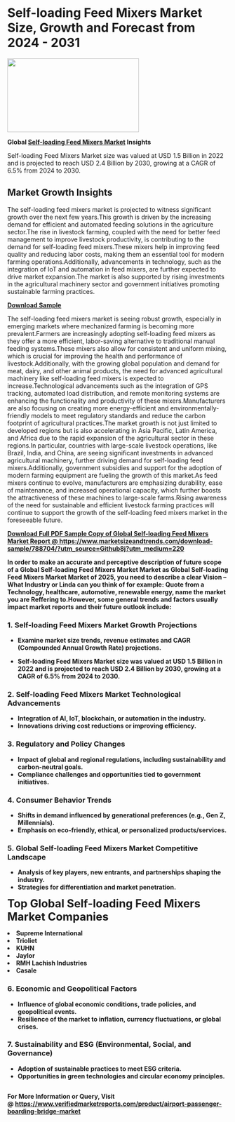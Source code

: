<H1>Self-loading Feed Mixers Market Size, Growth and Forecast from 2024 - 2031</H1><img class="aligncenter size-medium wp-image-584254" src="https://thirdeyenews.in/wp-content/uploads/2024/09/Global-Market-Research-300x168.jpeg" alt="" width="300" height="168" /><p><strong>Global&nbsp;<a href="https://www.marketsizeandtrends.com/download-sample/788704/?utm_source=Github8j?utm_medium=220">Self-loading Feed Mixers Market</a> Insights</strong></p><p>Self-loading Feed Mixers Market size was valued at USD 1.5 Billion in 2022 and is projected to reach USD 2.4 Billion by 2030, growing at a CAGR of 6.5% from 2024 to 2030.</p><p><h2>Market Growth Insights</h2> <p>The self-loading feed mixers market is projected to witness significant growth over the next few years.This growth is driven by the increasing demand for efficient and automated feeding solutions in the agriculture sector.The rise in livestock farming, coupled with the need for better feed management to improve livestock productivity, is contributing to the demand for self-loading feed mixers.These mixers help in improving feed quality and reducing labor costs, making them an essential tool for modern farming operations.Additionally, advancements in technology, such as the integration of IoT and automation in feed mixers, are further expected to drive market expansion.The market is also supported by rising investments in the agricultural machinery sector and government initiatives promoting sustainable farming practices.</p> <p><strong><a href="#">Download Sample</a></strong></p> <p>The self-loading feed mixers market is seeing robust growth, especially in emerging markets where mechanized farming is becoming more prevalent.Farmers are increasingly adopting self-loading feed mixers as they offer a more efficient, labor-saving alternative to traditional manual feeding systems.These mixers also allow for consistent and uniform mixing, which is crucial for improving the health and performance of livestock.Additionally, with the growing global population and demand for meat, dairy, and other animal products, the need for advanced agricultural machinery like self-loading feed mixers is expected to increase.Technological advancements such as the integration of GPS tracking, automated load distribution, and remote monitoring systems are enhancing the functionality and productivity of these mixers.Manufacturers are also focusing on creating more energy-efficient and environmentally-friendly models to meet regulatory standards and reduce the carbon footprint of agricultural practices.The market growth is not just limited to developed regions but is also accelerating in Asia Pacific, Latin America, and Africa due to the rapid expansion of the agricultural sector in these regions.In particular, countries with large-scale livestock operations, like Brazil, India, and China, are seeing significant investments in advanced agricultural machinery, further driving demand for self-loading feed mixers.Additionally, government subsidies and support for the adoption of modern farming equipment are fueling the growth of this market.As feed mixers continue to evolve, manufacturers are emphasizing durability, ease of maintenance, and increased operational capacity, which further boosts the attractiveness of these machines to large-scale farms.Rising awareness of the need for sustainable and efficient livestock farming practices will continue to support the growth of the self-loading feed mixers market in the foreseeable future.</p> <p><strong><a href="#"></p><p><span class=""><strong>Download Full PDF Sample Copy of Global Self-loading Feed Mixers Market Report</strong> @ <a href="https://www.marketsizeandtrends.com/download-sample/788704/?utm_source=Github8j?utm_medium=220" target="_blank">https://www.marketsizeandtrends.com/download-sample/788704/?utm_source=Github8j?utm_medium=220</a></span></p><p>In order to make an accurate and perceptive description of future scope of a Global&nbsp;Self-loading Feed Mixers Market Market as Global&nbsp;Self-loading Feed Mixers Market Market of 2025, you need to describe a clear Vision &ndash; What Industry or Linda can you think of for example: Quote from a Technology, healthcare, automotive, renewable energy, name the market you are Reffering to.However, some general trends and factors usually impact market reports and their future outlook include:</p><h3>1.&nbsp;<strong>Self-loading Feed Mixers Market Growth Projections</strong></h3><ul><li>Examine market size trends, revenue estimates and CAGR (Compounded Annual Growth Rate) projections.</li><li><p>Self-loading Feed Mixers Market size was valued at USD 1.5 Billion in 2022 and is projected to reach USD 2.4 Billion by 2030, growing at a CAGR of 6.5% from 2024 to 2030.</p></li></ul><h3>2.&nbsp;<strong>Self-loading Feed Mixers Market Technological Advancements</strong></h3><ul><li>Integration of AI, IoT, blockchain, or automation in the industry.</li><li>Innovations driving cost reductions or improving efficiency.</li></ul><h3>3.&nbsp;<strong>Regulatory and Policy Changes</strong></h3><ul><li>Impact of global and regional regulations, including sustainability and carbon-neutral goals.</li><li>Compliance challenges and opportunities tied to government initiatives.</li></ul><h3>4.&nbsp;<strong>Consumer Behavior Trends</strong></h3><ul><li>Shifts in demand influenced by generational preferences (e.g., Gen Z, Millennials).</li><li>Emphasis on eco-friendly, ethical, or personalized products/services.</li></ul><h3>5.&nbsp;<strong>Global Self-loading Feed Mixers Market Competitive Landscape</strong></h3><ul><li>Analysis of key players, new entrants, and partnerships shaping the industry.</li><li>Strategies for differentiation and market penetration.</li></ul><p data-pm-slice="1 1 []"><span style="color: inherit; font-family: inherit; font-size: 25px;">Top Global Self-loading Feed Mixers Market Companies</span></p><div class="" data-test-id=""><p><li>Supreme International</li><li> Trioliet</li><li> KUHN</li><li> Jaylor</li><li> RMH Lachish Industries</li><li> Casale</li></p></div><h3>6.&nbsp;<strong>Economic and Geopolitical Factors</strong></h3><ul><li>Influence of global economic conditions, trade policies, and geopolitical events.</li><li>Resilience of the market to inflation, currency fluctuations, or global crises.</li></ul><h3>7.&nbsp;<strong>Sustainability and ESG (Environmental, Social, and Governance)</strong></h3><ul><li>Adoption of sustainable practices to meet ESG criteria.</li><li>Opportunities in green technologies and circular economy principles.</li></ul><h2><strong style="font-size: 14px;">For More Information or Query, Visit @&nbsp;</strong><a style="background-color: #ffffff; font-size: 14px;" href="https://www.marketsizeandtrends.com/report/self-loading-feed-mixers-market/" target="_blank">https://www.verifiedmarketreports.com/product/airport-passenger-boarding-bridge-market</a></h2>